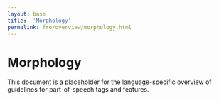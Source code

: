 ```yaml
---
layout: base
title:  'Morphology'
permalink: fro/overview/morphology.html
---
```


# Morphology

This document is a placeholder for the language-specific overview of
guidelines for part-of-speech tags and features.
